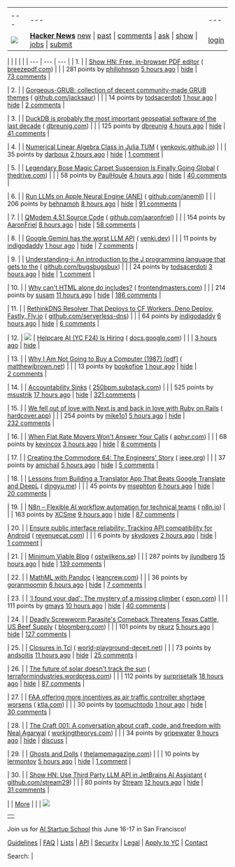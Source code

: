 |     |     |     |
| --- | --- | --- |
| |     |     |     |
| --- | --- | --- |
| [![](https://news.ycombinator.com/y18.svg)](https://news.ycombinator.com/) | **[Hacker News](https://news.ycombinator.com/news)** [new](https://news.ycombinator.com/newest) \| [past](https://news.ycombinator.com/front) \| [comments](https://news.ycombinator.com/newcomments) \| [ask](https://news.ycombinator.com/ask) \| [show](https://news.ycombinator.com/show) \| [jobs](https://news.ycombinator.com/jobs) \| [submit](https://news.ycombinator.com/submit) | [login](https://news.ycombinator.com/login?goto=news) | |

| |     |     |     |
| --- | --- | --- |
| 1. |  | [Show HN: Free, in-browser PDF editor](https://breezepdf.com/) ( [breezepdf.com](https://news.ycombinator.com/from?site=breezepdf.com)) |
|  | 281 points by [philjohnson](https://news.ycombinator.com/user?id=philjohnson) [5 hours ago](https://news.ycombinator.com/item?id=43880962) \| [hide](https://news.ycombinator.com/hide?id=43880962&goto=news) \| [73 comments](https://news.ycombinator.com/item?id=43880962) |

| 2. |  | [Gorgeous-GRUB: collection of decent community-made GRUB themes](https://github.com/Jacksaur/Gorgeous-GRUB) ( [github.com/jacksaur](https://news.ycombinator.com/from?site=github.com/jacksaur)) |
|  | 14 points by [todsacerdoti](https://news.ycombinator.com/user?id=todsacerdoti) [1 hour ago](https://news.ycombinator.com/item?id=43883040) \| [hide](https://news.ycombinator.com/hide?id=43883040&goto=news) \| [2 comments](https://news.ycombinator.com/item?id=43883040) |

| 3. |  | [DuckDB is probably the most important geospatial software of the last decade](https://www.dbreunig.com/2025/05/03/duckdb-is-the-most-impactful-geospatial-software-in-a-decade.html) ( [dbreunig.com](https://news.ycombinator.com/from?site=dbreunig.com)) |
|  | 125 points by [dbreunig](https://news.ycombinator.com/user?id=dbreunig) [4 hours ago](https://news.ycombinator.com/item?id=43881468) \| [hide](https://news.ycombinator.com/hide?id=43881468&goto=news) \| [41 comments](https://news.ycombinator.com/item?id=43881468) |

| 4. |  | [Numerical Linear Algebra Class in Julia TUM](https://venkovic.github.io/NLA-for-CS-and-IE.html) ( [venkovic.github.io](https://news.ycombinator.com/from?site=venkovic.github.io)) |
|  | 35 points by [darboux](https://news.ycombinator.com/user?id=darboux) [2 hours ago](https://news.ycombinator.com/item?id=43882437) \| [hide](https://news.ycombinator.com/hide?id=43882437&goto=news) \| [1 comment](https://news.ycombinator.com/item?id=43882437) |

| 5. |  | [Legendary Bose Magic Carpet Suspension Is Finally Going Global](https://www.thedrive.com/news/legendary-bose-magic-carpet-suspension-is-finally-going-global) ( [thedrive.com](https://news.ycombinator.com/from?site=thedrive.com)) |
|  | 58 points by [PaulHoule](https://news.ycombinator.com/user?id=PaulHoule) [4 hours ago](https://news.ycombinator.com/item?id=43843241) \| [hide](https://news.ycombinator.com/hide?id=43843241&goto=news) \| [40 comments](https://news.ycombinator.com/item?id=43843241) |

| 6. |  | [Run LLMs on Apple Neural Engine (ANE)](https://github.com/Anemll/Anemll) ( [github.com/anemll](https://news.ycombinator.com/from?site=github.com/anemll)) |
|  | 206 points by [behnamoh](https://news.ycombinator.com/user?id=behnamoh) [8 hours ago](https://news.ycombinator.com/item?id=43879702) \| [hide](https://news.ycombinator.com/hide?id=43879702&goto=news) \| [91 comments](https://news.ycombinator.com/item?id=43879702) |

| 7. |  | [QModem 4.51 Source Code](https://github.com/AaronFriel/qmodem-4.51) ( [github.com/aaronfriel](https://news.ycombinator.com/from?site=github.com/aaronfriel)) |
|  | 154 points by [AaronFriel](https://news.ycombinator.com/user?id=AaronFriel) [8 hours ago](https://news.ycombinator.com/item?id=43879715) \| [hide](https://news.ycombinator.com/hide?id=43879715&goto=news) \| [58 comments](https://news.ycombinator.com/item?id=43879715) |

| 8. |  | [Google Gemini has the worst LLM API](https://venki.dev/notes/google-gemini-is-bad) ( [venki.dev](https://news.ycombinator.com/from?site=venki.dev)) |
|  | 11 points by [indigodaddy](https://news.ycombinator.com/user?id=indigodaddy) [1 hour ago](https://news.ycombinator.com/item?id=43882905) \| [hide](https://news.ycombinator.com/hide?id=43882905&goto=news) \| [7 comments](https://news.ycombinator.com/item?id=43882905) |

| 9. |  | [Understanding-j: An introduction to the J programming language that gets to the](https://github.com/bugsbugsbux/understanding-j) ( [github.com/bugsbugsbux](https://news.ycombinator.com/from?site=github.com/bugsbugsbux)) |
|  | 24 points by [todsacerdoti](https://news.ycombinator.com/user?id=todsacerdoti) [3 hours ago](https://news.ycombinator.com/item?id=43882118) \| [hide](https://news.ycombinator.com/hide?id=43882118&goto=news) \| [1 comment](https://news.ycombinator.com/item?id=43882118) |

| 10. |  | [Why can't HTML alone do includes?](https://frontendmasters.com/blog/seeking-an-answer-why-cant-html-alone-do-includes/) ( [frontendmasters.com](https://news.ycombinator.com/from?site=frontendmasters.com)) |
|  | 214 points by [susam](https://news.ycombinator.com/user?id=susam) [11 hours ago](https://news.ycombinator.com/item?id=43878728) \| [hide](https://news.ycombinator.com/hide?id=43878728&goto=news) \| [186 comments](https://news.ycombinator.com/item?id=43878728) |

| 11. |  | [RethinkDNS Resolver That Deploys to CF Workers, Deno Deploy, Fastly, Fly.io](https://github.com/serverless-dns/serverless-dns) ( [github.com/serverless-dns](https://news.ycombinator.com/from?site=github.com/serverless-dns)) |
|  | 64 points by [indigodaddy](https://news.ycombinator.com/user?id=indigodaddy) [6 hours ago](https://news.ycombinator.com/item?id=43880883) \| [hide](https://news.ycombinator.com/hide?id=43880883&goto=news) \| [6 comments](https://news.ycombinator.com/item?id=43880883) |

| 12. | ![](https://news.ycombinator.com/s.gif) | [Helpcare AI (YC F24) Is Hiring](https://docs.google.com/forms/d/e/1FAIpQLScpzOyP_mk3muEpbKrnW8UTZB_yP5SJwjbeT8_6A6fhdvpJCg/viewform?usp=preview) ( [docs.google.com](https://news.ycombinator.com/from?site=docs.google.com)) |
|  | [3 hours ago](https://news.ycombinator.com/item?id=43882280) \| [hide](https://news.ycombinator.com/hide?id=43882280&goto=news) |

| 13. |  | [Why I Am Not Going to Buy a Computer (1987) \[pdf\]](https://classes.matthewjbrown.net/teaching-files/philtech/berry-computer.pdf) ( [matthewjbrown.net](https://news.ycombinator.com/from?site=matthewjbrown.net)) |
|  | 13 points by [bookofjoe](https://news.ycombinator.com/user?id=bookofjoe) [1 hour ago](https://news.ycombinator.com/item?id=43882809) \| [hide](https://news.ycombinator.com/hide?id=43882809&goto=news) \| [2 comments](https://news.ycombinator.com/item?id=43882809) |

| 14. |  | [Accountability Sinks](https://250bpm.substack.com/p/accountability-sinks) ( [250bpm.substack.com](https://news.ycombinator.com/from?site=250bpm.substack.com)) |
|  | 525 points by [msustrik](https://news.ycombinator.com/user?id=msustrik) [17 hours ago](https://news.ycombinator.com/item?id=43877301) \| [hide](https://news.ycombinator.com/hide?id=43877301&goto=news) \| [321 comments](https://news.ycombinator.com/item?id=43877301) |

| 15. |  | [We fell out of love with Next.js and back in love with Ruby on Rails](https://hardcover.app/blog/part-1-how-we-fell-out-of-love-with-next-js-and-back-in-love-with-ruby-on-rails-inertia-js) ( [hardcover.app](https://news.ycombinator.com/from?site=hardcover.app)) |
|  | 254 points by [mike1o1](https://news.ycombinator.com/user?id=mike1o1) [5 hours ago](https://news.ycombinator.com/item?id=43881035) \| [hide](https://news.ycombinator.com/hide?id=43881035&goto=news) \| [232 comments](https://news.ycombinator.com/item?id=43881035) |

| 16. |  | [When Flat Rate Movers Won't Answer Your Calls](https://aphyr.com/posts/381-when-flat-rate-movers-wont-answer-your-calls) ( [aphyr.com](https://news.ycombinator.com/from?site=aphyr.com)) |
|  | 68 points by [kevincox](https://news.ycombinator.com/user?id=kevincox) [3 hours ago](https://news.ycombinator.com/item?id=43882150) \| [hide](https://news.ycombinator.com/hide?id=43882150&goto=news) \| [8 comments](https://news.ycombinator.com/item?id=43882150) |

| 17. |  | [Creating the Commodore 64: The Engineers' Story](https://spectrum.ieee.org/commodore-64) ( [ieee.org](https://news.ycombinator.com/from?site=ieee.org)) |
|  | 37 points by [amichail](https://news.ycombinator.com/user?id=amichail) [5 hours ago](https://news.ycombinator.com/item?id=43840057) \| [hide](https://news.ycombinator.com/hide?id=43840057&goto=news) \| [5 comments](https://news.ycombinator.com/item?id=43840057) |

| 18. |  | [Lessons from Building a Translator App That Beats Google Translate and DeepL](https://dingyu.me/blog/lessons-translator-app-beats-google-translate-deepl) ( [dingyu.me](https://news.ycombinator.com/from?site=dingyu.me)) |
|  | 45 points by [msephton](https://news.ycombinator.com/user?id=msephton) [6 hours ago](https://news.ycombinator.com/item?id=43839145) \| [hide](https://news.ycombinator.com/hide?id=43839145&goto=news) \| [20 comments](https://news.ycombinator.com/item?id=43839145) |

| 19. |  | [N8n – Flexible AI workflow automation for technical teams](https://n8n.io/) ( [n8n.io](https://news.ycombinator.com/from?site=n8n.io)) |
|  | 163 points by [XCSme](https://news.ycombinator.com/user?id=XCSme) [9 hours ago](https://news.ycombinator.com/item?id=43879282) \| [hide](https://news.ycombinator.com/hide?id=43879282&goto=news) \| [87 comments](https://news.ycombinator.com/item?id=43879282) |

| 20. |  | [Ensure public interface reliability: Tracking API compatibility for Android](https://www.revenuecat.com/blog/engineering/binary-compatability/) ( [revenuecat.com](https://news.ycombinator.com/from?site=revenuecat.com)) |
|  | 6 points by [skydoves](https://news.ycombinator.com/user?id=skydoves) [2 hours ago](https://news.ycombinator.com/item?id=43839572) \| [hide](https://news.ycombinator.com/hide?id=43839572&goto=news) \| [1 comment](https://news.ycombinator.com/item?id=43839572) |

| 21. |  | [Minimum Viable Blog](https://ostwilkens.se/blog/setting-up-blog) ( [ostwilkens.se](https://news.ycombinator.com/from?site=ostwilkens.se)) |
|  | 287 points by [jlundberg](https://news.ycombinator.com/user?id=jlundberg) [15 hours ago](https://news.ycombinator.com/item?id=43877797) \| [hide](https://news.ycombinator.com/hide?id=43877797&goto=news) \| [139 comments](https://news.ycombinator.com/item?id=43877797) |

| 22. |  | [MathML with Pandoc](https://leancrew.com/all-this/2025/05/mathml-with-pandoc/) ( [leancrew.com](https://news.ycombinator.com/from?site=leancrew.com)) |
|  | 36 points by [goranmoomin](https://news.ycombinator.com/user?id=goranmoomin) [6 hours ago](https://news.ycombinator.com/item?id=43880554) \| [hide](https://news.ycombinator.com/hide?id=43880554&goto=news) \| [7 comments](https://news.ycombinator.com/item?id=43880554) |

| 23. |  | ['I found your dad': The mystery of a missing climber](https://www.espn.com/olympics/story/_/id/44690603/bill-stampfl-missing-climber-peru-huascaran) ( [espn.com](https://news.ycombinator.com/from?site=espn.com)) |
|  | 111 points by [gmays](https://news.ycombinator.com/user?id=gmays) [10 hours ago](https://news.ycombinator.com/item?id=43864589) \| [hide](https://news.ycombinator.com/hide?id=43864589&goto=news) \| [40 comments](https://news.ycombinator.com/item?id=43864589) |

| 24. |  | [Deadly Screwworm Parasite's Comeback Threatens Texas Cattle, US Beef Supply](http://www.bloomberg.com/news/features/2025-05-02/deadly-screwworm-parasite-s-comeback-threatens-texas-cattle-us-beef-supply) ( [bloomberg.com](https://news.ycombinator.com/from?site=bloomberg.com)) |
|  | 101 points by [nkurz](https://news.ycombinator.com/user?id=nkurz) [5 hours ago](https://news.ycombinator.com/item?id=43881065) \| [hide](https://news.ycombinator.com/hide?id=43881065&goto=news) \| [127 comments](https://news.ycombinator.com/item?id=43881065) |

| 25. |  | [Closures in Tcl](https://world-playground-deceit.net/blog/2024/10/tcl-closures.html) ( [world-playground-deceit.net](https://news.ycombinator.com/from?site=world-playground-deceit.net)) |
|  | 73 points by [andsoitis](https://news.ycombinator.com/user?id=andsoitis) [11 hours ago](https://news.ycombinator.com/item?id=43878824) \| [hide](https://news.ycombinator.com/hide?id=43878824&goto=news) \| [25 comments](https://news.ycombinator.com/item?id=43878824) |

| 26. |  | [The future of solar doesn't track the sun](https://terraformindustries.wordpress.com/2025/04/29/the-future-of-solar-doesnt-track-the-sun/) ( [terraformindustries.wordpress.com](https://news.ycombinator.com/from?site=terraformindustries.wordpress.com)) |
|  | 112 points by [surprisetalk](https://news.ycombinator.com/user?id=surprisetalk) [18 hours ago](https://news.ycombinator.com/item?id=43861253) \| [hide](https://news.ycombinator.com/hide?id=43861253&goto=news) \| [87 comments](https://news.ycombinator.com/item?id=43861253) |

| 27. |  | [FAA offering more incentives as air traffic controller shortage worsens](https://ktla.com/news/travel/faa-offering-more-incentives-as-air-traffic-controller-shortage-worsens/) ( [ktla.com](https://news.ycombinator.com/from?site=ktla.com)) |
|  | 30 points by [toomuchtodo](https://news.ycombinator.com/user?id=toomuchtodo) [1 hour ago](https://news.ycombinator.com/item?id=43882962) \| [hide](https://news.ycombinator.com/hide?id=43882962&goto=news) \| [30 comments](https://news.ycombinator.com/item?id=43882962) |

| 28. |  | [The Craft 001: A conversation about craft, code, and freedom with Neal Agarwal](https://www.workingtheorys.com/p/the-craft-neal-agarwal) ( [workingtheorys.com](https://news.ycombinator.com/from?site=workingtheorys.com)) |
|  | 34 points by [gripewater](https://news.ycombinator.com/user?id=gripewater) [9 hours ago](https://news.ycombinator.com/item?id=43875230) \| [hide](https://news.ycombinator.com/hide?id=43875230&goto=news) \| [discuss](https://news.ycombinator.com/item?id=43875230) |

| 29. |  | [Ghosts and Dolls](https://thelampmagazine.com/issues/issue-27/ghosts-and-dolls) ( [thelampmagazine.com](https://news.ycombinator.com/from?site=thelampmagazine.com)) |
|  | 10 points by [lermontov](https://news.ycombinator.com/user?id=lermontov) [5 hours ago](https://news.ycombinator.com/item?id=43866670) \| [hide](https://news.ycombinator.com/hide?id=43866670&goto=news) \| [1 comment](https://news.ycombinator.com/item?id=43866670) |

| 30. |  | [Show HN: Use Third Party LLM API in JetBrains AI Assistant](https://github.com/Stream29/ProxyAsLocalModel) ( [github.com/stream29](https://news.ycombinator.com/from?site=github.com/stream29)) |
|  | 80 points by [Stream](https://news.ycombinator.com/user?id=Stream) [12 hours ago](https://news.ycombinator.com/item?id=43878461) \| [hide](https://news.ycombinator.com/hide?id=43878461&goto=news) \| [31 comments](https://news.ycombinator.com/item?id=43878461) |

|  | [More](https://news.ycombinator.com/?p=2) | |
| ![](https://news.ycombinator.com/s.gif)

|     |
| --- |
|  |

Join us for [AI Startup School](https://events.ycombinator.com/ai-sus) this June 16-17 in San Francisco!

[Guidelines](https://news.ycombinator.com/newsguidelines.html) \| [FAQ](https://news.ycombinator.com/newsfaq.html) \| [Lists](https://news.ycombinator.com/lists) \| [API](https://github.com/HackerNews/API) \| [Security](https://news.ycombinator.com/security.html) \| [Legal](https://www.ycombinator.com/legal/) \| [Apply to YC](https://www.ycombinator.com/apply/) \| [Contact](mailto:hn@ycombinator.com)

Search: |
